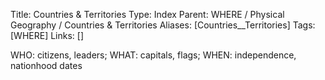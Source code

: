 Title: Countries & Territories
Type: Index
Parent: WHERE / Physical Geography / Countries & Territories
Aliases: [Countries__Territories]
Tags: [WHERE]
Links: []

WHO: citizens, leaders; WHAT: capitals, flags; WHEN: independence, nationhood dates
